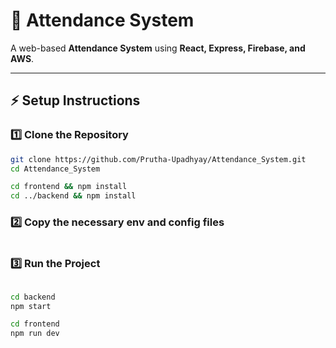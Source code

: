 # 📌 Attendance System

A web-based **Attendance System** using **React, Express, Firebase, and AWS**.  

---

## ⚡ Setup Instructions

### 1️⃣ Clone the Repository  
```sh
git clone https://github.com/Prutha-Upadhyay/Attendance_System.git
cd Attendance_System

cd frontend && npm install
cd ../backend && npm install
```

### 2️⃣ Copy the necessary env and config files
```sh

```
### 3️⃣ Run the Project
```sh

cd backend
npm start

cd frontend
npm run dev
